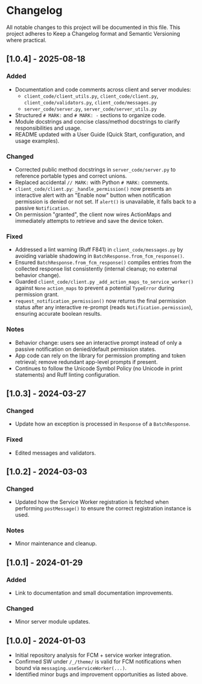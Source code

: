 # Changelog

All notable changes to this project will be documented in this file.
This project adheres to Keep a Changelog format and Semantic Versioning where practical.

## [1.0.4] - 2025-08-18

### Added
- Documentation and code comments across client and server modules:
  - `client_code/client_utils.py`, `client_code/client.py`, `client_code/validators.py`, `client_code/messages.py`
  - `server_code/server.py`, `server_code/server_utils.py`
- Structured `# MARK:` and `# MARK: -` sections to organize code.
- Module docstrings and concise class/method docstrings to clarify responsibilities and usage.
- README updated with a User Guide (Quick Start, configuration, and usage examples).

### Changed
- Corrected public method docstrings in `server_code/server.py` to reference portable types and correct unions.
- Replaced accidental `// MARK:` with Python `# MARK:` comments.
 - `client_code/client.py`: `_handle_permission()` now presents an interactive alert with an "Enable now" button when notification permission is denied or not set. If `alert()` is unavailable, it falls back to a passive `Notification`.
 - On permission "granted", the client now wires ActionMaps and immediately attempts to retrieve and save the device token.

### Fixed
- Addressed a lint warning (Ruff F841) in `client_code/messages.py` by avoiding variable shadowing in `BatchResponse.from_fcm_response()`.
- Ensured `BatchResponse.from_fcm_response()` compiles entries from the collected response list consistently (internal cleanup; no external behavior change).
 - Guarded `client_code/client.py` `_add_action_maps_to_service_worker()` against `None` `action_maps` to prevent a potential `TypeError` during permission grant.
 - `request_notification_permission()` now returns the final permission status after any interactive re-prompt (reads `Notification.permission`), ensuring accurate boolean results.

### Notes
 - Behavior change: users see an interactive prompt instead of only a passive notification on denied/default permission states.
 - App code can rely on the library for permission prompting and token retrieval; remove redundant app-level prompts if present.
 - Continues to follow the Unicode Symbol Policy (no Unicode in print statements) and Ruff linting configuration.

## [1.0.3] - 2024-03-27

### Changed
- Update how an exception is processed in `Response` of a `BatchResponse`.

### Fixed
- Edited messages and validators.

## [1.0.2] - 2024-03-03

### Changed
- Updated how the Service Worker registration is fetched when performing `postMessage()` to ensure the correct registration instance is used.

### Notes
- Minor maintenance and cleanup.

## [1.0.1] - 2024-01-29

### Added
- Link to documentation and small documentation improvements.

### Changed
- Minor server module updates.

## [1.0.0] - 2024-01-03

- Initial repository analysis for FCM + service worker integration.
- Confirmed SW under `/_/theme/` is valid for FCM notifications when bound via `messaging.useServiceWorker(...)`.
- Identified minor bugs and improvement opportunities as listed above.

